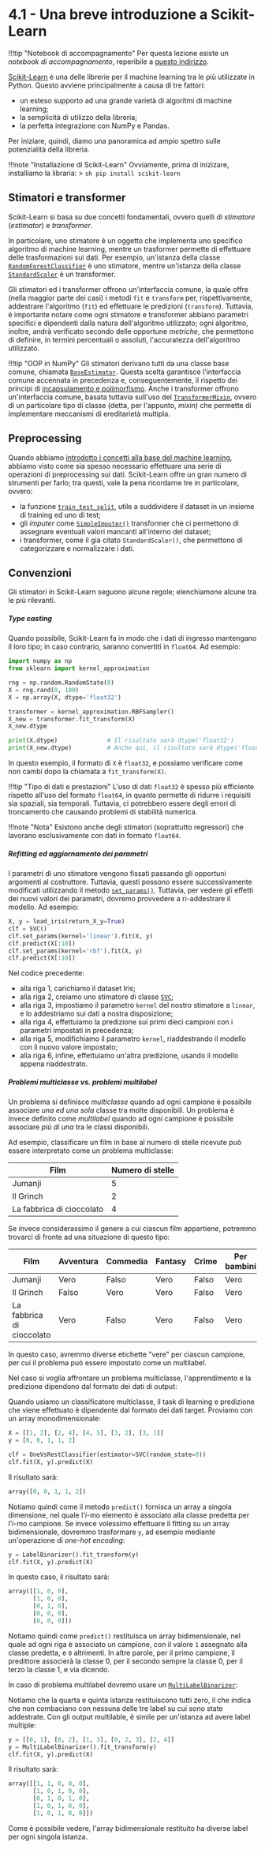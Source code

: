 # 4.1 - Una breve introduzione a Scikit-Learn

!!!tip "Notebook di accompagnamento"
	Per questa lezione esiste un *notebook di accompagnamento*, reperibile a [questo indirizzo](https://github.com/anhelus/pcs-exercises/blob/master/02_ml/01_intro.ipynb).

[Scikit-Learn](https://scikit-learn.org/) è una delle librerie per il machine learning tra le più utilizzate in Python. Questo avviene principalmente a causa di tre fattori:

* un esteso supporto ad una grande varietà di algoritmi di machine learning;
* la semplicità di utilizzo della libreria;
* la perfetta integrazione con NumPy e Pandas.

Per iniziare, quindi, diamo una panoramica ad ampio spettro sulle potenzialità della libreria.

!!!note "Installazione di Scikit-Learn"
    Ovviamente, prima di inizizare, installiamo la libraria:
    > ```sh
      pip install scikit-learn
      ```

## Stimatori e transformer

Scikit-Learn si basa su due concetti fondamentali, ovvero quelli di *stimatore* (*estimator*) e *transformer*.

In particolare, uno stimatore è un oggetto che implementa uno specifico algoritmo di machine learning, mentre un trasformer permette di effettuare delle trasformazioni sui dati. Per esempio, un'istanza della classe [`RandomForestClassifier`](https://scikit-learn.org/stable/modules/generated/sklearn.ensemble.RandomForestClassifier.html) è uno stimatore, mentre un'istanza della classe [`StandardScaler`](http://scikit-learn.org/stable/modules/generated/sklearn.preprocessing.StandardScaler.html) è un transformer.

Gli stimatori ed i transformer offrono un'interfaccia comune, la quale offre (nella maggior parte dei casi) i metodi `fit` e `transform` per, rispettivamente, addestrare l'algoritmo (`fit`) ed effettuare le predizioni (`transform`). Tuttavia, è importante notare come ogni stimatore e transformer abbiano parametri specifici e dipendenti dalla natura dell'algoritmo utilizzato; ogni algoritmo, inoltre, andrà verificato secondo delle opportune *metriche*, che permettono di definire, in termini percentuali o assoluti, l'accuratezza dell'algoritmo utilizzato.

!!!tip "OOP in NumPy"
    Gli stimatori derivano tutti da una classe base comune, chiamata [`BaseEstimator`](https://scikit-learn.org/stable/modules/generated/sklearn.base.BaseEstimator.html). Questa scelta garantisce l'interfaccia comune accennata in precedenza e, conseguentemente, il rispetto dei principi di [incapsulamento e polimorfismo](../../01_python/02_syntax/05_classes.md). Anche i transformer offrono un'interfaccia comune, basata tuttavia sull'uso del [`TransformerMixin`](https://scikit-learn.org/stable/modules/generated/sklearn.base.TransformerMixin.html), ovvero di un particolare tipo di classe (detta, per l'appunto, *mixin*) che permette di implementare meccanismi di ereditarietà multipla. 

## Preprocessing

Quando abbiamo [introdotto i concetti alla base del machine learning](../../03_ml/01_intro/03_data_prep.md), abbiamo visto come sia spesso necessario effettuare una serie di operazioni di preprocessing sui dati. Scikit-Learn offre un gran numero di strumenti per farlo; tra questi, vale la pena ricordarne tre in particolare, ovvero:

* la funzione [`train_test_split`](http://scikit-learn.org/stable/modules/generated/sklearn.model_selection.train_test_split.html), utile a suddividere il dataset in un insieme di training ed uno di test;
* gli *imputer* come [`SimpleImputer()`](https://scikit-learn.org/stable/modules/generated/sklearn.impute.SimpleImputer.html) transformer che ci permettono di assegnare eventuali valori mancanti all'interno del dataset;
* i transformer, come il già citato `StandardScaler()`, che permettono di categorizzare e normalizzare i dati.

## Convenzioni

Gli stimatori in Scikit-Learn seguono alcune regole; elenchiamone alcune tra le più rilevanti.

##### Type casting

Quando possibile, Scikit-Learn fa in modo che i dati di ingresso mantengano il loro tipo; in caso contrario, saranno convertiti in `float64`. Ad esempio:

```py
import numpy as np
from sklearn import kernel_approximation

rng = np.random.RandomState(0)
X = rng.rand(0, 100)
X = np.array(X, dtype='float32')

transformer = kernel_approximation.RBFSampler()
X_new = transformer.fit_transform(X)
X_new.dtype

print(X.dtype)              # Il risultato sarà dtype('float32')
print(X_new.dtype)          # Anche qui, il risultato sarà dtype('float32')
```

In questo esempio, il formato di `X` è `float32`, e possiamo verificare come non cambi dopo la chiamata a `fit_transform(X)`.

!!!tip "Tipo di dati e prestazioni"
    L'uso di dati `float32` è spesso più efficiente rispetto all'uso del formato `float64`, in quanto permette di ridurre i requisiti sia spaziali, sia temporali. Tuttavia, ci potrebbero essere degli errori di troncamento che causando problemi di stabilità numerica.

!!!note "Nota"
    Esistono anche degli stimatori (soprattutto regressori) che lavorano esclusivamente con dati in formato `float64`.

##### Refitting ed aggiornamento dei parametri

I parametri di uno stimatore vengono fissati passando gli opportuni argomenti al costruttore. Tuttavia, questi possono essere successivamente modificati utilizzando il metodo [`set_params()`](https://scikit-learn.org/stable/modules/generated/sklearn.base.BaseEstimator.html#sklearn.base.BaseEstimator.set_params). Tuttavia, per vedere gli effetti dei nuovi valori dei parametri, dovremo provvedere a ri-addestrare il modello. Ad esempio:

```py linenums="1"
X, y = load_iris(return_X_y=True)
clf = SVC()
clf.set_params(kernel='linear').fit(X, y)
clf.predict(X[:10])
clf.set_params(kernel='rbf').fit(X, y)
clf.predict(X[:10])
```

Nel codice precedente:

* alla riga 1, carichiamo il dataset Iris;
* alla riga 2, creiamo uno stimatore di classe [`SVC`](http://scikit-learn.org/stable/modules/generated/sklearn.svm.SVC.html);
* alla riga 3, impostiamo il parametro `kernel` del nostro stimatore a `linear`, e lo addestriamo sui dati a nostra disposizione;
* alla riga 4, effettuiamo la predizione sui primi dieci campioni con i parametri impostati in precedenza;
* alla riga 5, modifichiamo il parametro `kernel`, riaddestrando il modello con il nuovo valore impostato;
* alla riga 6, infine, effettuiamo un'altra predizione, usando il modello appena riaddestrato.

##### Problemi multiclasse vs. problemi multilabel

Un problema si definisce *multiclasse* quando ad ogni campione è possibile associare *una ed una sola* classe tra molte disponibili. Un problema è invece definito come *multilabel* quando ad ogni campione è possibile associare *più di una* tra le classi disponibili.

Ad esempio, classificare un film in base al numero di stelle ricevute può essere interpretato come un problema multiclasse:

| Film | Numero di stelle |
| ---- | ---------------- |
| Jumanji | 5 |
| Il Grinch | 2 |
| La fabbrica di cioccolato | 4 |

Se invece considerassimo il genere a cui ciascun film appartiene, potremmo trovarci di fronte ad una situazione di questo tipo:

| Film | Avventura | Commedia | Fantasy | Crime | Per bambini |
| ---- | --------- | -------- | ------- | ----- | ----------- |
| Jumanji | Vero | Falso | Vero | Falso | Vero |
| Il Grinch | Falso | Vero | Vero | Falso | Vero |
| La fabbrica di cioccolato | Vero | Falso | Vero | Falso | Vero |

In questo caso, avremmo diverse etichette "vere" per ciascun campione, per cui il problema può essere impostato come un multilabel.

Nel caso si voglia affrontare un problema multiclasse, l'apprendimento e la predizione dipendono dal formato dei dati di output:


Quando usiamo un classificatore multiclasse, il task di learning e predizione che viene effettuato è dipendente dal formato dei dati target. Proviamo con un array monodimensionale:

```py
X = [[1, 2], [2, 4], [4, 5], [3, 2], [3, 1]]
y = [0, 0, 1, 1, 2]

clf = OneVsRestClassifier(estimator=SVC(random_state=0))
clf.fit(X, y).predict(X)
```

Il risultato sarà:

```py
array([0, 0, 1, 1, 2])
```

Notiamo quindi come il metodo `predict()` fornisca un array a singola dimensione, nel quale l'$i$-mo elemento è associato alla classe predetta per l'$i$-mo campione. Se invece volessimo effettuare il fitting su un array bidimensionale, dovremmo trasformare `y`, ad esempio mediante un'operazione di *one-hot encoding*:

```py
y = LabelBinarizer().fit_transform(y)
clf.fit(X, y).predict(X)
```

In questo caso, il risultato sarà:

```py
array([[1, 0, 0],
       [1, 0, 0],
       [0, 1, 0],
       [0, 0, 0],
       [0, 0, 0]])
```

Notiamo quindi come `predict()` restituisca un array bidimensionale, nel quale ad ogni riga è associato un campione, con il valore `1` assegnato alla classe predetta, e `0` altrimenti. In altre parole, per il primo campione, il predittore associerà la classe $0$, per il secondo sempre la classe $0$, per il terzo la classe $1$, e via dicendo.

In caso di problema multilabel dovremo usare un [`MultiLabelBinarizer`](http://scikit-learn.org/stable/modules/generated/sklearn.preprocessing.MultiLabelBinarizer.html):

Notiamo che la quarta e quinta istanza restituiscono tutti zero, il che indica che non combaciano con nessuna delle tre label su cui sono state addestrate. Con gli output multilable, è simile per un'istanza ad avere label multiple:

```py
y = [[0, 1], [0, 2], [1, 3], [0, 2, 3], [2, 4]]
y = MultiLabelBinarizer().fit_transform(y)
clf.fit(X, y).predict(X)
```

Il risultato sarà:

```py
array([[1, 1, 0, 0, 0],
       [1, 0, 1, 0, 0],
       [0, 1, 0, 1, 0],
       [1, 0, 1, 0, 0],
       [1, 0, 1, 0, 0]])
```

Come è possibile vedere, l'array bidimensionale restituito ha diverse label per ogni singola istanza.
